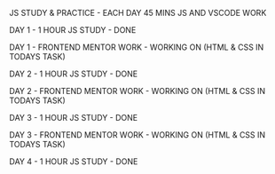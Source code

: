 JS STUDY & PRACTICE - EACH DAY 45 MINS JS AND VSCODE WORK

DAY 1 - 1 HOUR JS STUDY - DONE

DAY 1 - FRONTEND MENTOR WORK - WORKING ON (HTML & CSS IN TODAYS TASK)

DAY 2 - 1 HOUR JS STUDY - DONE

DAY 2 - FRONTEND MENTOR WORK - WORKING ON (HTML & CSS IN TODAYS TASK)

DAY 3 - 1 HOUR JS STUDY - DONE

DAY 3 - FRONTEND MENTOR WORK - WORKING ON (HTML & CSS IN TODAYS TASK)

DAY 4 - 1 HOUR JS STUDY - DONE
